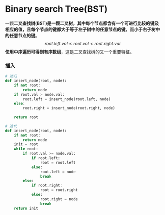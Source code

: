 # Binary search Tree(BST)

一颗**二叉查找树(BST)**是一颗二叉树，其中每个节点都含有一个可进行比较的键及相应的值，且每个节点的键都**大于等于左子树中的任意节点的键**，而**小于右子树中的任意节点的键**。
$$
root.left.val \leq root.val < root.right.val
$$
**使用中序遍历可得到有序数组**，这是二叉查找树的又一个重要特征。

### 插入

```python
# 递归
def insert_node(root, node):
    if not root:
        return node
    if root.val > node.val:
        root.left = insert_node(root.left, node)
    else:
        root.right = insert_node(root.right, node)
    
    return root

# 迭代
def insert_node(root, node):
    if not root:
        return node
    init = root
    while root:
        if root.val >= node.val:
            if root.left:
                root = root.left
            else:
                root.left = node
                break
        else:
            if root.right:
                root = root.right
            else:
                root.right = node
                break
    return init
```





